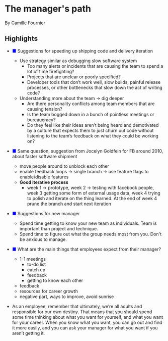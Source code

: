 # The manager's path

By Camille Fournier

## Highlights

- <span style="color:#0000FF">&#9632;</span> Suggestions for speeding up shipping code and delivery iteration
   + Use strategy similar as debugging slow software system
       * Too many alerts or incidents that are causing the team to spend a lot of time firefighting?
       * Projects that are unclear or poorly specified?
       * Developer tools that don’t work well, slow builds, painful release processes, or other bottlenecks that slow down the act of writing code?
   + Understanding more about the team -> dig deeper
       *  Are there personality conflicts among team members that are causing tension?
       *  Is the team bogged down in a bunch of pointless meetings or bureaucracy? 
       *  Do they feel like their ideas aren’t being heard and demotivated by a culture that expects them to just churn out code without listening to the team’s feedback on what they could be working on? 

- <span style="color:#0000FF">&#9632;</span> Same question, suggestion from Jocelyn Goldfein for FB around 2010, about faster software shipment
    + move people around to unblock each other
    + enable feedback loops -> single branch -> use feature flags to enable/disable features
    + **Good iterative process** 
        * week 1 -> prototype, week 2 -> testing with facebook people, week 3 getting some form of external usage data, week 4 trying to polish and iterate on the thing learned.  At the end of week 4 prune the branch and start next iteration     


- <span style="color:#0000FF">&#9632;</span> Suggestions for new manager
   + Spend time getting to know your new team as individuals.  Team is important than project and technique.
   + Spend time to figure out what the group needs most from you.  Don't be anxious to manage.

- <span style="color:#0000FF">&#9632;</span> What are the main things that employees expect from their manager?
   + 1-1 meetings
       * to-do list
       * catch up
       * feedback
       * getting to know each other
   + feedback
   + resources for career growth
   + negative part, ways to improve, avoid sunrise

- As an employee, remember that ultimately, we’re all adults and responsible for our own destiny. That means that you should spend some time thinking about what you want for yourself, and what you want for your career. When you know what you want, you can go out and find it more easily, and you can ask your manager for what you want if you aren’t getting it.
